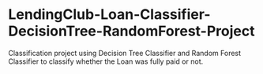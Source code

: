 # LendingClub-Loan-Classifier-DecisionTree-RandomForest-Project

Classification project using Decision Tree Classifier and Random Forest Classifier to classify whether the Loan was fully paid or not.
